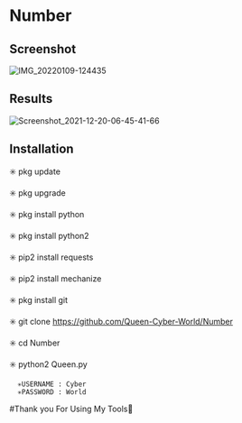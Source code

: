 # Number
## Screenshot
![IMG_20220109-124435](https://user-images.githubusercontent.com/20220109-124435~2.png)

## Results
![Screenshot_2021-12-20-06-45-41-66](https://user-images.githubusercontent.com/1641710475584_6885832814585097451.jpeg)

## Installation

✳️ pkg update

✳️ pkg upgrade

✳️ pkg install python

✳️ pkg install python2

✳️ pip2 install requests

✳️ pip2 install mechanize

✳️ pkg install git

✳️ git clone https://github.com/Queen-Cyber-World/Number

✳️ cd Number

✳️ python2 Queen.py

      ✳️USERNAME : Cyber
      ✳️PASSWORD : World

#Thank you For Using My Tools💚
